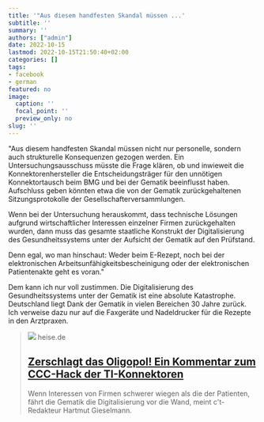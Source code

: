 ```yaml
---
title: '"Aus diesem handfesten Skandal müssen ...'
subtitle: ''
summary: ''
authors: ["admin"]
date: 2022-10-15
lastmod: 2022-10-15T21:50:40+02:00
categories: []
tags:
- facebook
- german
featured: no
image:
  caption: ''
  focal_point: ''
  preview_only: no
slug: ''
---
```

"Aus diesem handfesten Skandal müssen nicht nur personelle, sondern auch strukturelle Konsequenzen gezogen werden. Ein Untersuchungsausschuss müsste die Frage klären, ob und inwieweit die Konnektorenhersteller die Entscheidungsträger für den unnötigen Konnektortausch beim BMG und bei der Gematik beeinflusst haben. Aufschluss geben könnten etwa die von der Gematik zurückgehaltenen Sitzungsprotokolle der Gesellschafterversammlungen.

Wenn bei der Untersuchung herauskommt, dass technische Lösungen aufgrund wirtschaftlicher Interessen einzelner Firmen zurückgehalten wurden, dann muss das gesamte staatliche Konstrukt der Digitalisierung des Gesundheitssystems unter der Aufsicht der Gematik auf den Prüfstand.

Denn egal, wo man hinschaut: Weder beim E-Rezept, noch bei der elektronischen Arbeitsunfähigkeitsbescheinigung oder der elektronischen Patientenakte geht es voran."

Dem kann ich nur voll zustimmen. Die Digitalisierung des Gesundheitssystems unter der Gematik ist eine absolute Katastrophe. Deutschland liegt Dank der Gematik in vielen Bereichen 30 Jahre zurück. Ich verweise dazu nur auf die Faxgeräte und Nadeldrucker für die Rezepte in den Arztpraxen.
> [![](https://heise.cloudimg.io/bound/1200x1200/q85.png-lossy-85.webp-lossy-85.foil1/_www-heise-de_/imgs/18/3/6/2/6/9/0/9/konnektor-smashed-4a92d79f6810f3ae.jpg)](https://www.heise.de/meinung/Zerschlagt-das-Oligopol-Ein-Kommentar-zum-CCC-Hack-der-TI-Konnektoren-7308906.html)
> heise.de
> ## [ Zerschlagt das Oligopol! Ein Kommentar zum CCC-Hack der TI-Konnektoren](https://www.heise.de/meinung/Zerschlagt-das-Oligopol-Ein-Kommentar-zum-CCC-Hack-der-TI-Konnektoren-7308906.html)
>
>Wenn Interessen von Firmen schwerer wiegen als die der Patienten, fährt die Gematik die Digitalisierung vor die Wand, meint c't-Redakteur Hartmut Gieselmann.


